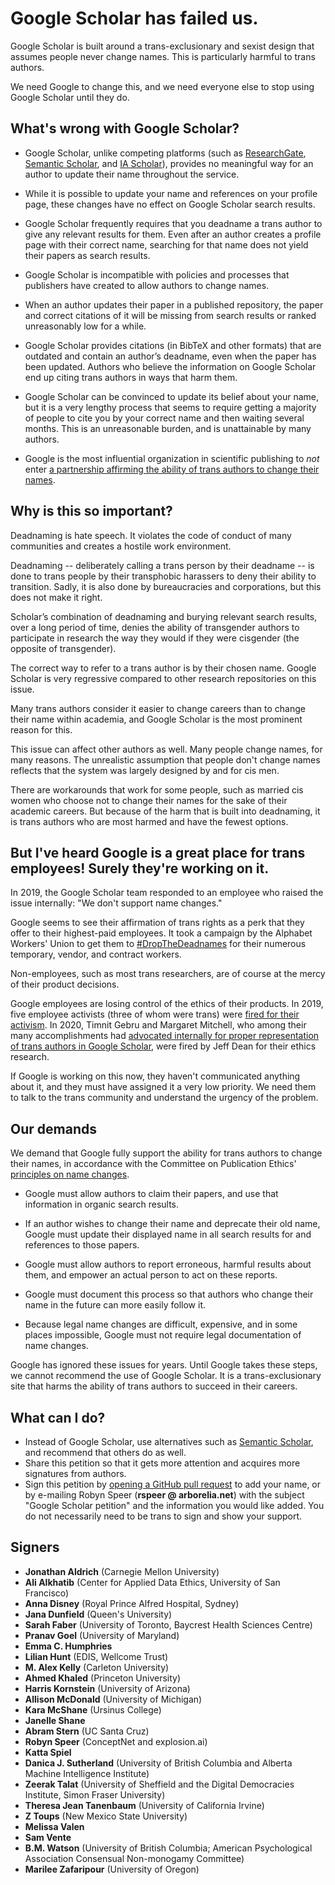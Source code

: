 # Google Scholar has failed us.

Google Scholar is built around a trans-exclusionary and sexist design that assumes people never change names. This is particularly harmful to trans authors.

We need Google to change this, and we need everyone else to stop using Google Scholar until they do.

## What's wrong with Google Scholar?

- Google Scholar, unlike competing platforms (such as [ResearchGate][], [Semantic Scholar][], and [IA Scholar][]), provides no meaningful way for an author to update their name throughout the service.

- While it is possible to update your name and references on your profile page, these changes have no effect on Google Scholar search results.

- Google Scholar frequently requires that you deadname a trans author to give any relevant results for them. Even after an author creates a profile page with their correct name, searching for that name does not yield their papers as search results.

- Google Scholar is incompatible with policies and processes that publishers have created to allow authors to change names.

- When an author updates their paper in a published repository, the paper and correct citations of it will be missing from search results or ranked unreasonably low for a while.

- Google Scholar provides citations (in BibTeX and other formats) that are outdated and contain an author’s deadname, even when the paper has been updated. Authors who believe the information on Google Scholar end up citing trans authors in ways that harm them.

- Google Scholar can be convinced to update its belief about your name, but it is a very lengthy process that seems to require getting a majority of people to cite you by your correct name and then waiting several months. This is an unreasonable burden, and is unattainable by many authors.

- Google is the most influential organization in scientific publishing to _not_ enter [a partnership affirming the ability of trans authors to change their names][partnership].

[ResearchGate]: https://www.researchgate.net/
[Semantic Scholar]: https://semanticscholar.org
[IA Scholar]: https://scholar.archive.org
[partnership]: https://newscenter.lbl.gov/2021/07/28/transgender-inclusive-name-change-process-for-published-papers/

## Why is this so important?

Deadnaming is hate speech. It violates the code of conduct of many communities and creates a hostile work environment.

Deadnaming -- deliberately calling a trans person by their deadname -- is done to trans people by their transphobic harassers to deny their ability to transition. Sadly, it is also done by bureaucracies and corporations, but this does not make it right.

Scholar’s combination of deadnaming and burying relevant search results, over a long period of time, denies the ability of transgender authors to participate in research the way they would if they were cisgender (the opposite of transgender).

The correct way to refer to a trans author is by their chosen name. Google Scholar is very regressive compared to other research repositories on this issue.

Many trans authors consider it easier to change careers than to change their name within academia, and Google Scholar is the most prominent reason for this.

This issue can affect other authors as well. Many people change names, for many reasons. The unrealistic assumption that people don't change names reflects that the system was largely designed by and for cis men.

There are workarounds that work for some people, such as married cis women who choose not to change their names for the sake of their academic careers. But because of the harm that is built into deadnaming, it is trans authors who are most harmed and have the fewest options.

## But I've heard Google is a great place for trans employees! Surely they're working on it.

In 2019, the Google Scholar team responded to an employee who raised the issue internally: "We don't support name changes."

Google seems to see their affirmation of trans rights as a perk that they offer to their highest-paid employees. It took a campaign by the Alphabet Workers' Union to get them to [#DropTheDeadnames][] for their numerous temporary, vendor, and contract workers.

Non-employees, such as most trans researchers, are of course at the mercy of their product decisions.

Google employees are losing control of the ethics of their products. In 2019, five employee activists (three of whom were trans) were [fired for their activism][thanksgiving-five]. In 2020, Timnit Gebru and Margaret Mitchell, who among their many accomplishments had [advocated internally for proper representation of trans authors in Google Scholar][timnit-statement], were fired by Jeff Dean for their ethics research.

If Google is working on this now, they haven't communicated anything about it, and they must have assigned it a very low priority. We need them to talk to the trans community and understand the urgency of the problem.

[#DropTheDeadnames]: https://dropthedeadnames.org/
[thanksgiving-five]: https://www.washingtonpost.com/technology/2019/12/17/google-fires-fifth-engineer-who-alleges-retaliation-union-activity/
[timnit-statement]: https://twitter.com/timnitGebru/status/1362579188549640195

## Our demands

We demand that Google fully support the ability for trans authors to change their names, in accordance with the Committee on Publication Ethics' [principles on name changes][cope-principles].

- Google must allow authors to claim their papers, and use that information in organic search results.

- If an author wishes to change their name and deprecate their old name, Google must update their displayed name in all search results for and references to those papers.

- Google must allow authors to report erroneous, harmful results about them, and empower an actual person to act on these reports.

- Google must document this process so that authors who change their name in the future can more easily follow it.

- Because legal name changes are difficult, expensive, and in some places impossible, Google must not require legal documentation of name changes.

Google has ignored these issues for years. Until Google takes these steps, we cannot recommend the use of Google Scholar. It is a trans-exclusionary site that harms the ability of trans authors to succeed in their careers.

[cope-principles]: https://publicationethics.org/news/vision-more-trans-inclusive-publishing-world

## What can I do?

- Instead of Google Scholar, use alternatives such as [Semantic Scholar][], and recommend that others do as well.
- Share this petition so that it gets more attention and acquires more signatures from authors.
- Sign this petition by [opening a GitHub pull request][pull-request] to add your name, or by e-mailing Robyn Speer (**rspeer @ arborelia.net**) with the subject "Google Scholar petition" and the information you would like added. You do not necessarily need to be trans to sign and show your support.

[pull-request]: https://github.com/rspeer/scholar.hasfailed.us/pulls

## Signers

- **Jonathan Aldrich** (Carnegie Mellon University)
- **Ali Alkhatib** (Center for Applied Data Ethics, University of San Francisco)
- **Anna Disney** (Royal Prince Alfred Hospital, Sydney)
- **Jana Dunfield** (Queen's University)
- **Sarah Faber** (University of Toronto, Baycrest Health Sciences Centre)
- **Pranav Goel** (University of Maryland)
- **Emma C. Humphries**
- **Lilian Hunt** (EDIS, Wellcome Trust)
- **M. Alex Kelly** (Carleton University)
- **Ahmed Khaled** (Princeton University)
- **Harris Kornstein** (University of Arizona)
- **Allison McDonald** (University of Michigan)
- **Kara McShane** (Ursinus College)
- **Janelle Shane**
- **Abram Stern** (UC Santa Cruz)
- **Robyn Speer** (ConceptNet and explosion.ai)
- **Katta Spiel**
- **Danica J. Sutherland** (University of British Columbia and Alberta Machine Intelligence Institute)
- **Zeerak Talat** (University of Sheffield and the Digital Democracies Institute, Simon Fraser University)
- **Theresa Jean Tanenbaum** (University of California Irvine)
- **Z Toups** (New Mexico State University)
- **Melissa Valen**
- **Sam Vente**
- **B.M. Watson** (University of British Columbia; American Psychological Association Consensual Non-monogamy Committee)
- **Marilee Zafaripour** (University of Oregon)

<!-- Please add your name where it goes in alphabetical order by surname, not to the end of the list. -->
<!-- Adding to the end of the list causes merge conflicts. -->
<!-- Of course, disregard this if your name is alphabetically last. -->